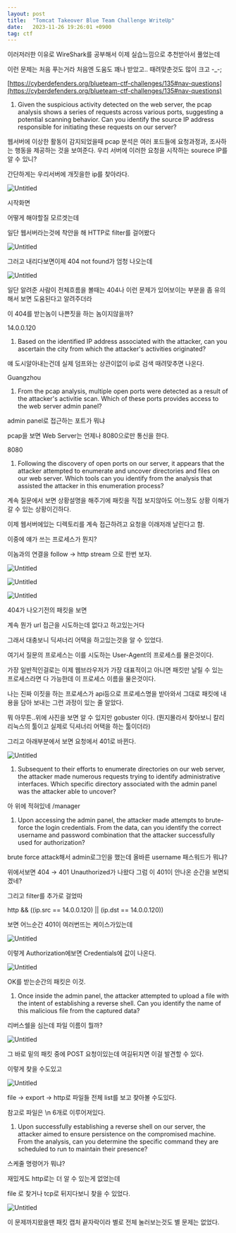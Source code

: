 ```yaml
---
layout: post
title:  "Tomcat Takeover Blue Team Challenge WriteUp"
date:   2023-11-26 19:26:01 +0900
tag: ctf
---
```




이러저러한 이유로 WireShark를 공부해서 이제 실습느낌으로 추천받아서 풀었는데 

이런 문제는 처음 푸는거라 처음엔 도움도 꽤나 받았고.. 때려맞춘것도 많이 크고 -_-;

[https://cyberdefenders.org/blueteam-ctf-challenges/135#nav-questions](https://cyberdefenders.org/blueteam-ctf-challenges/135#nav-questions)

1. Given the suspicious activity detected on the web server, the pcap analysis shows a series of requests across various ports, suggesting a potential scanning behavior. Can you identify the source IP address responsible for initiating these requests on our server?

웹서버에 이상한 활동이 감지되었을때 pcap 분석은 여러 포드들에 요청과정과, 조사하는 행동을 제공하는 것을 보여준다. 우리 서버에 이러한 요청을 시작하는 sourece IP를 알 수 있니?  

간단하게는 우리서버에 개짓을한 ip를 찾아라다.

![Untitled](/images/tomcatctf/Untitled.png)

시작화면  

어떻게 해야할질 모르겟는데

일단 웹서버라는것에 착안을 해 HTTP로 filter를 걸어봤다

![Untitled](/images/tomcatctf/Untitled%201.png)

그러고 내리다보면이제 404 not found가 엄청 나오는데

![Untitled](/images/tomcatctf/Untitled%202.png)

일단 알려준 사람이 전체흐름을 볼때는 404나 이런 문제가 있어보이는 부분을 좀 유의해서 보면 도움된다고 알려주더라 

이 404를 받는놈이 나쁜짓을 하는 놈이지않을까?

14.0.0.120

1. Based on the identified IP address associated with the attacker, can you ascertain the city from which the attacker's activities originated?

얘 도시알아내는건데 실제 덤프와는 상관이없이 ip로 검색 때려맞추면 나온다.

Guangzhou

1. From the pcap analysis, multiple open ports were detected as a result of the attacker's activitie scan. Which of these ports provides access to the web server admin panel?

admin panel로 접근하는 포트가 뭐냐

pcap을 보면 Web Server는 언제나 8080으로만 통신을 한다.

8080

1. Following the discovery of open ports on our server, it appears that the attacker attempted to enumerate and uncover directories and files on our web server. Which tools can you identify from the analysis that assisted the attacker in this enumeration process?

계속 질문에서 보면 상황설명을 해주기에 패킷을 직접 보지않아도 어느정도 상황 이해가 갈 수 있는 상황이긴하다.

이제 웹서버에있는 디렉토리를 계속 접근하려고 요청을 이래저래 날린다고 함.

이중에 얘가 쓰는 프로세스가 뭔지?

이놈과의 연결을 follow → http stream 으로 한번 보자.

![Untitled](/images/tomcatctf/Untitled%203.png)

![Untitled](/images/tomcatctf/Untitled%204.png)

![Untitled](/images/tomcatctf/Untitled%205.png)

404가 나오기전의 패킷을 보면

계속 뭔가 url 접근을 시도하는데 없다고 하고있는거다

그래서 대충보니 딕셔너리 어택을 하고있는것을 알 수 있었다.

여기서 질문의 프로세스는 이를 시도하는 User-Agent의 프로세스를 물은것이다.

가장 일반적인걸로는 이제 웹브라우저가 가장 대표적이고 아니면 패킷만 날릴 수 있는 프로세스라면 다 가능한데 이 프로세스 이름을 물은것이다.

나는 진짜 이짓을 하는 프로세스가 api등으로 프로세스명을 받아와서 그대로 패킷에 내용을 담아 보내는 그런 과정이 있는 줄 알았다.

뭐 아무튼..위에 사진을 보면 알 수 있지만 gobuster 이다. (뭔지몰라서 찾아보니 칼리리눅스의 툴이고 실제로 딕셔너리 어택을 하는 툴이더라)

그리고 아래부분에서 보면 요청에서 401로 바뀐다.

![Untitled](/images/tomcatctf/Untitled%206.png)

1. Subsequent to their efforts to enumerate directories on our web server, the attacker made numerous requests trying to identify administrative interfaces. Which specific directory associated with the admin panel was the attacker able to uncover?

아 위에 적혀있네 /manager

1. Upon accessing the admin panel, the attacker made attempts to brute-force the login credentials. From the data, can you identify the correct username and password combination that the attacker successfully used for authorization?

brute force attack해서 admin로그인을 했는데 올바른 username 패스워드가 뭐냐?

위에서보면 404 → 401 Unauthorized가 나왔다 그럼 이 401이 안나온 순간을 보면되겠네?

그리고 filter를 추가로 걸었따

http && ((ip.src == 14.0.0.120) || (ip.dst == 14.0.0.120))

보면 어느순간 401이 여러번뜨는 케이스가있는데

![Untitled](/images/tomcatctf/Untitled%207.png)

이렇게 Authorization에보면 Credentials에 값이 나온다.

![Untitled](/images/tomcatctf/Untitled%208.png)

OK를 받는순간의 패킷은 이것.

1. Once inside the admin panel, the attacker attempted to upload a file with the intent of establishing a reverse shell. Can you identify the name of this malicious file from the captured data?

리버스쉘을 심는데 파일 이름이 뭘까?

![Untitled](/images/tomcatctf/Untitled%209.png)

그 바로 밑의 패킷 중에 POST 요청이있는데 여길뒤지면 이걸 발견할 수 있다.

이렇게 찾을 수도있고

![Untitled](/images/tomcatctf/Untitled%2010.png)

file → export → http로 파일들 전체 list를 보고 찾아볼 수도있다.

참고로 파일은 \n 6개로 이루어져있다.

1. Upon successfully establishing a reverse shell on our server, the attacker aimed to ensure persistence on the compromised machine. From the analysis, can you determine the specific command they are scheduled to run to maintain their presence?

스케줄 명령어가 뭐냐?

재밌게도 http로는 더 알 수 있는게 없었는데

file 로 찾거나 tcp로 뒤지다보니 찾을 수 있었다. 

![Untitled](/images/tomcatctf/Untitled%2011.png)

이 문제까지왔을땐 패킷 캡처 끝자락이라 별로 전체 눌러보는것도 별 문제는 없었다.